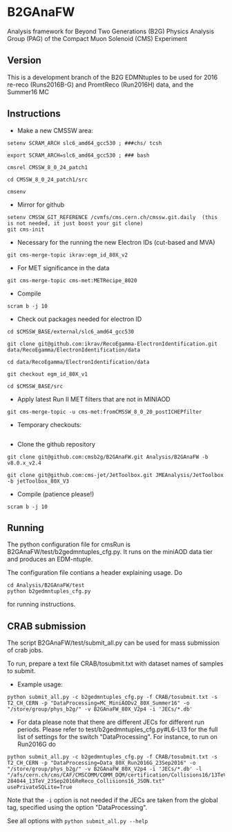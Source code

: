 # B2GAnaFW

Analysis framework for Beyond Two Generations (B2G) Physics Analysis Group (PAG) of the Compact Muon Solenoid (CMS) Experiment

## Version

This is a development branch of the B2G EDMNtuples to be used for 2016 re-reco (Runs2016B-G) and PromtReco (Run2016H) data, and the Summer16 MC

## Instructions

 * Make a new CMSSW area:
```
setenv SCRAM_ARCH slc6_amd64_gcc530 ; ###chs/ tcsh 

export SCRAM_ARCH=slc6_amd64_gcc530 ; ### bash

cmsrel CMSSW_8_0_24_patch1

cd CMSSW_8_0_24_patch1/src

cmsenv
```

 * Mirror for github
```
setenv CMSSW_GIT_REFERENCE /cvmfs/cms.cern.ch/cmssw.git.daily  (this is not needed, it just boost your git clone)
git cms-init
```

 * Necessary for the running the new Electron IDs (cut-based and MVA)
```
git cms-merge-topic ikrav:egm_id_80X_v2
```

 * For MET significance in the data
```
git cms-merge-topic cms-met:METRecipe_8020
```

 * Compile 
```
scram b -j 10
```

 * Check out packages needed for electron ID
```
cd $CMSSW_BASE/external/slc6_amd64_gcc530

git clone git@github.com:ikrav/RecoEgamma-ElectronIdentification.git data/RecoEgamma/ElectronIdentification/data

cd data/RecoEgamma/ElectronIdentification/data

git checkout egm_id_80X_v1

cd $CMSSW_BASE/src
```

 * Apply latest Run II MET filters that are not in MINIAOD
```
git cms-merge-topic -u cms-met:fromCMSSW_8_0_20_postICHEPfilter
```

 * Temporary checkouts:
```
```

 * Clone the github repository
```
git clone git@github.com:cmsb2g/B2GAnaFW.git Analysis/B2GAnaFW -b v8.0.x_v2.4

git clone git@github.com:cms-jet/JetToolbox.git JMEAnalysis/JetToolbox -b jetToolbox_80X_V3
```

 * Compile (patience please!)
```
scram b -j 10
```

## Running

The python configuration file for cmsRun is B2GAnaFW/test/b2gedmntuples_cfg.py. It runs on the miniAOD data tier and produces an EDM-ntuple.

The configuration file contians a header explaining usage. Do
```
cd Analysis/B2GAnaFW/test
python b2gedmntuples_cfg.py 
```
for running instructions. 

## CRAB submission

The script B2GAnaFW/test/submit_all.py can be used for mass submission of crab jobs. 

To run, prepare a text file CRAB/tosubmit.txt with dataset names of samples to submit.

 * Example usage: 

```
python submit_all.py -c b2gedmntuples_cfg.py -f CRAB/tosubmit.txt -s T2_CH_CERN -p "DataProcessing=MC_MiniAODv2_80X_Summer16" -o "/store/group/phys_b2g/" -v B2GAnaFW_80X_V2p4 -i 'JECs/*.db'
```

 * For data please note that there are different JECs for different run periods. Please refer to test/b2gedmntuples_cfg.py#L6-L13 for the full list of settings for the switch "DataProcessing". For instance, to run on Run2016G do
```
python submit_all.py -c b2gedmntuples_cfg.py -f CRAB/tosubmit.txt -s T2_CH_CERN -p "DataProcessing=Data_80X_Run2016G_23Sep2016" -o "/store/group/phys_b2g/" -v B2GAnaFW_80X_V2p4 -i 'JECs/*.db' -l "/afs/cern.ch/cms/CAF/CMSCOMM/COMM_DQM/certification/Collisions16/13TeV/ReReco/Final/Cert_271036-284044_13TeV_23Sep2016ReReco_Collisions16_JSON.txt" usePrivateSQLite=True
```

Note that the ```-i``` option is not needed if the JECs are taken from the global tag, specified using the option "DataProcessing".

See all options with ```python submit_all.py --help```

